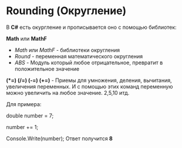 # Rounding (Округление)
В **C#** есть окургление и прописывается оно с помощью библиотек:

**Math** или **MathF**

* _Math_ или _MathF_ - библиотеки округления
* _Round_ - переменная математического округления 
* _ABS_ - Модуль который любое отрицательное, превратит в положительное значение 

**(*=)
(/=)
(-=)
(+=)** - Приемы для умножения, деления, вычитания, увеличения переменных. И с помощью этих команд переменную можно увеличить на любое значение. 2,5,10 итд.

Для примера: 

double number = 7;

number += 1;

Console.Write(number); 
Ответ получится **8**




